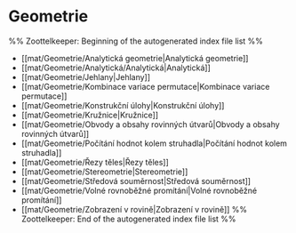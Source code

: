 # Geometrie
%% Zoottelkeeper: Beginning of the autogenerated index file list  %%
-  [[mat/Geometrie/Analytická geometrie|Analytická geometrie]]
-  [[mat/Geometrie/Analytická/Analytická|Analytická]]
-  [[mat/Geometrie/Jehlany|Jehlany]]
-  [[mat/Geometrie/Kombinace variace permutace|Kombinace variace permutace]]
-  [[mat/Geometrie/Konstrukční úlohy|Konstrukční úlohy]]
-  [[mat/Geometrie/Kružnice|Kružnice]]
-  [[mat/Geometrie/Obvody a obsahy rovinných útvarů|Obvody a obsahy rovinných útvarů]]
-  [[mat/Geometrie/Počítání hodnot kolem struhadla|Počítání hodnot kolem struhadla]]
-  [[mat/Geometrie/Řezy těles|Řezy těles]]
-  [[mat/Geometrie/Stereometrie|Stereometrie]]
-  [[mat/Geometrie/Středová souměrnost|Středová souměrnost]]
-  [[mat/Geometrie/Volné rovnoběžné promítání|Volné rovnoběžné promítání]]
-  [[mat/Geometrie/Zobrazení v rovině|Zobrazení v rovině]]
%% Zoottelkeeper: End of the autogenerated index file list  %%

